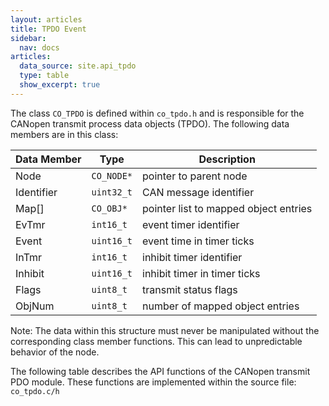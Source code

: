 ```yaml
---
layout: articles
title: TPDO Event
sidebar:
  nav: docs
articles:
  data_source: site.api_tpdo
  type: table
  show_excerpt: true
---
```


<div class="article__content" markdown="1">

  The class `CO_TPDO` is defined within `co_tpdo.h` and is responsible for the CANopen transmit process data objects (TPDO). The following data members are in this class:

  | Data Member | Type | Description |
  | --- | --- | --- |
  | Node | `CO_NODE*` | pointer to parent node |
  | Identifier | `uint32_t` | CAN message identifier |
  | Map[] | `CO_OBJ*` | pointer list to mapped object entries |
  | EvTmr | `int16_t` | event timer identifier |
  | Event | `uint16_t` | event time in timer ticks |
  | InTmr | `int16_t` | inhibit timer identifier |
  | Inhibit | `uint16_t` | inhibit timer in timer ticks |
  | Flags | `uint8_t` | transmit status flags |
  | ObjNum | `uint8_t` | number of mapped object entries |
  
  Note: The data within this structure must never be manipulated without the corresponding class member functions. This can lead to unpredictable behavior of the node.

  The following table describes the API functions of the CANopen transmit PDO module. These functions are implemented within the source file: `co_tpdo.c/h`

</div>
